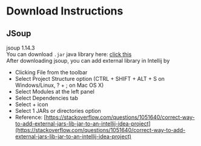 # Download Instructions

## JSoup
jsoup 1.14.3  <br/>
You can download `.jar` java library here: [click this](https://jsoup.org/download) <br/>
After downloading jsoup, you can add external library in Intellij by
* Clicking File from the toolbar
* Select Project Structure option (CTRL + SHIFT + ALT + S on Windows/Linux, ? + ; on Mac OS X)
* Select Modules at the left panel
* Select Dependencies tab
* Select + icon
* Select 1 JARs or directories option
* Reference: [https://stackoverflow.com/questions/1051640/correct-way-to-add-external-jars-lib-jar-to-an-intellij-idea-project](https://stackoverflow.com/questions/1051640/correct-way-to-add-external-jars-lib-jar-to-an-intellij-idea-project)
